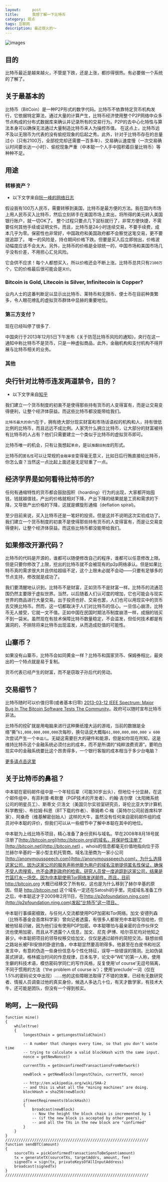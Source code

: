 ```yaml
---
layout:     post
title:      我想了解一下比特币
category: 观点
tags: 互联网
description: 最近很火的～
---
```

![images](http://media-cache-ec0.pinimg.com/736x/17/93/b1/1793b11f204f29dcd09376f455c15443.jpg)
## 目的
比特币最近是越来越火，不管是下跌，还是上涨，都炒得很热。有必要做一个系统的了解了。

## 关于最基本的
比特币（BitCoin）是一种P2P形式的数字代码。比特币不依靠特定货币机构发行，它依据特定算法，通过大量的计算产生，比特币经济使用整个P2P网络中众多节点构成的分布式数据库来确认并记录所有的交易行为。P2P的去中心化特性与算法本身可以确保无法通过大量制造比特币来人为操控币值。
在这点上，比特币远不及以无限币为代表的没有偷挖现象的后起之秀。此外，针对于比特币存在的总量过小（只有2100万，全部挖完却还需要一百多年）、交易确认速度慢（一次交易确认时间要长达一小时）、偷挖现象严重（中本聪一个人手中囤积着巨量比特币）等种种不足。

## 用途
### 转移资产？
*   以下文字来自[阮一峰的网络日志](http://www.ruanyifeng.com/blog/2013/10/bitcoin.html)

假设我有100万人民币，需要转移到美国，比特币是最方便的方法。我在国内市场上用人民币买入比特币，然后立刻转手在美国市场上卖出，将所得的美元转入美国银行账户，就一切OK了。
整个过程只要点几下鼠标就行了，非常方便快捷，不需要任何其他手续或证明文件。而且，比特币是24小时连续交易，不要手续费，成本几乎为零。保密性也非常好，中国政府和美国政府都不会察觉这笔交易，更不要提追踪了。
唯一的风险是，持仓期间价格下跌。但要是买入后立即抛出，价格波动幅度应该不会太大。另外，比特币的价格是全球统一的，中国市场和美国市场几乎没有价差，不用担心汇兑风险。

它会供不应求！每个人都想买入，所以价格还会不断上涨。比特币总共只有`2100万`个，它的价格最后很可能会是`天价`。

### Bitcoin is Gold, Litecoin is Silver, Infinitecoin is Copper?
业内人士的这番判断足以显示出比特币、莱特币和无限币、便士币在目前种类繁多，令人眼花缭乱的虚拟货币群体中显赫的重要地位。

### 第三方支付？
现在已经叫停了很多了.

中国央行于2013年12月5日下午发布《关于防范比特币风险的通知》，央行在这一通知中称比特币不是货币，只是一种虚拟商品，此外，金融机构和支付机构不得开展与比特币相关的业务。

### 其他

## 央行针对比特币连发两道禁令，目的？
*   以下文字来自[知乎](http://www.zhihu.com/question/22295150)

我们建立一个货币制度的初衷不是使得那些持有货币的人变得富有，而是让交易变得便利，让整个经济体获益。而这些比特币都没能带给我们。

`比特币最大的命门`在于，拥有绝大部分现实财富和市场话语权的机构和人，持有很低比例的比特币，而且远远不成比例。人家凭什么拥立比特币，让大部分的财富被持有比特币的人占有？他们只需要建立一个类似于比特币的虚拟货币即可。

比特币唯一的机会，只有让我想起`革命`，是以`推翻旧制度`的形式。

比特币的`匿名性`可以让常规的`金融审查`变得毫无意义，比如日后行贿直接给比特币，你怎么查？当然这一点比起上面还是无足轻重了一点。

## 经济学界是如何看待比特币的?
任何有通缩特性的货币都会鼓励囤积（hoarding）行为的出现，大家都开始囤钱，钱就越值钱，产出的价格就相对下降，产出下降的结果就是工资和需求的下降，又导致产出价格的下降，这就是螺旋形通缩（deflation spiral)。

至少目前来说，买入比特币还是一笔好的投资。但是这并不说明这次实验成功了。我们建立一个货币制度的初衷不是使得那些持有货币的人变得富有，而是让交易变得便利，让整个经济体获益。而这些比特币都没能带给我们。

## 如果修改开源代码？
比特币的代码是开源的，谁都可以随便修改自己的程序，谁都可以任意修改上限。但是只要你修改了上限，挖出的比特币就不会被现有的p2p网络承认。但是如果比特币真的需求很大并且供给超级不足，这个上限未必就不会动——只要有足够多的节点支持，修改就是成功了。

我们要清醒地认识到，比特币不是财富，正如货币不是财富一样。比特币的流通范围仍然主要限于虚拟世界。当然，以后随着人们认可度的增加，它也可能会与现实世界的商品进行大量交易。出于投资也好、交易也罢，人们也可以用现实中的货币去交换比特币。然而，这一切都取决于人们对比特币的信心。一旦信心崩溃，比特币无人接受，它就一文不值。正如中国在民国时期法币制度崩溃一样，成捆的钱买不到一袋米。虽然现在有技术保障比特币数量稳定，不会滥发，但任何技术都是有漏洞的，不排除将来比特币出现滥发，从而造成贬值的可能性。

## 山寨币？
如果没有山寨币，比特币会如同黄金一样？比特币和国家货币、保姆券相比，最突出的一个特点就是易于复制。

货币代表已经产生的财富，而不是窃取子孙后代的劳动。

## 交易细节？
比特币随时可以价值归零(或者基本归零) [2013-03-12 IEEE Spectrum: Major Bug In The Bitcoin Software Tests The Community](https://bitcointalk.org/index.php?topic=152470.msg1620493#msg1620493)。政府可以随时宣布比特币非法。

比特币的挖矿就是用电脑来进行这种撕纸撞大运的游戏，当前的数据是全络“撕”`61,000,000,000,000`次每秒，换句话说大概每`61,000,000,000,000 x 600` 次尝试产生一个`幸运儿`。无疑这需要巨大的硬件和能源，但是如你现在所知，这是维持比特币这个金融系统必须付出的成本，而不是所谓的“纯粹浪费资源”。要明白现实中的金融系统要比这个昂贵得多，一个银行客服的成本相当于多少台电脑？

[更多请点击这里](http://www.zhihu.com/question/20941124)

## 关于比特币的鼻祖？
中本聪在密码邮件组中是一个年轻后辈（可能30岁出头），但地位十分显赫，在这个邮件组中，有菲利普·希默曼（PGP技术的开发者）、约翰·吉尔摩（太阳微系统公司的明星员工）、斯蒂文·贝洛文（美国贝尔实验室研究员，哥伦比亚大学计算机科学教授）、布拉姆·科恩（BT下载的作者）、蒂姆希·C·梅（英特尔公司前首席科学家）、阿桑奇（维基解密创始人）这样的大牛，虽然没有任何来自密码邮件组的成员对中本聪的评价，但我们可以从一些细节中了解中本聪在其中的地位。

中本聪为上线比特币项目，精心准备了身份资料与域名。早在2008年8月18号就注册了[http://bitcoin.org](http://bitcoin.org)的域名，并保护性注册了[http://bitcoin.net](http://bitcoin.net) 。whois的信息都毫无价值地指向位于芬兰赫尔辛基的一家小型主机托管商。域名注册商为一家小公司[http://anonymousspeech.com](http://anonymousspeech.com)，为什么选择这家公司，因为这家公司的服务声称他能为用户的域名注册提供匿名性保证，确保不受人肉搜索，也不会遭到政府的检索。研究人员曾一度追踪到这家公司，结果是竹篮打水一场空。因为中本聪使用Tor网络发送邮件，而且，目前 http://bitcoin.org 大概已经移交了所有权，这也是为什么移到了赫尔辛基的原因。但是 http://bitcoin.net 这个域名一定还在Satoshi的手里。完成域名准备工作之后，中本聪这才于2009年2月11日，在[http://p2pfoundation.ning.com](http://p2pfoundation.ning.com)发起“比特币”这一项目。

中本聪行事缜密细致，与任何人交流都使用PGP加密和Tor网络。加文·安德列森（比特币基金会首席科学家）曾向记者透露，有很多人都冒充中本聪写信给他，但被他轻易识破，因为他们没有使用PGP加密。中本聪哪怕与最亲密的合作伙伴交流也使用加密，而且从不透露个人信息，加文、尼克·萨博、哈尔芬尼均对他知之甚少。中本聪把项目的领导权移交给加文，仅仅是通过邮件的简短交流。联想丝绸之路站长被FBI安排的卧底钓鱼，中本聪显然要高明得多。他甚至在白皮书和社区发言中，有意的伪造一些身份信息与个性化特征，误导一些错误的猜测。比如伪装英式拼读，格林威治时间的作息规律，日本名字，论文中“WE”的第一人称，使用生僻的科技术语，模仿密码学同仁的写作风格，反复使用‘of course’无逗号隔离，不同于惯用的方法（‘the problem of course is’）；使用‘preclude’一词（仅在1.5%的密码论文中出现）……他的这些障眼法取得了不错的效果，已经有无数研究者、情报人员调查过他的真实身份，候选人多达几十位，有天才数学家，有技术大牛，还可能是团队，但没有一个得到核实。

## 哟呵，上一段代码

    function mine()
    {
        while(true)
        {
            longestChain = getLongestValidChain()
    
            -- A number that changes every time, so that you don't waste time 
            -- trying to calculate a valid blockHash with the same input.
            nonce = getNewNonce()
    
            currentTXs = getUnconfirmedTransactionsFromNetwork()
    
            newBlock = getNewBlock(longestChain, currentTX, nonce)
    
            -- http://en.wikipedia.org/wiki/SHA-2
            -- and this is what all the "mining machines" are doing.
            blockHash = sha256(newBlock)
    
            if(meetReqirements(blockHash))
            {
                broadcast(newBlock)
                -- Now the height the block chain is incremented by 1
                -- (if the new block is accepted by other peers),
                -- and all the TXs in the new block are "confirmed"
            }
        }
    }
    ////////////////////////////////////////////////////////////////
    function sendBTC(amount)
    {
        sourceTXs = pickConfirmedTransactionsToBeSpent(amount)
        tx = generateTX(sourceTXs, targetAddrs, amount, fee)
        signedTx = sign(tx, privateKeysOfAllInputAddress)
        broadcast(signedTx)
    }
    ////////////////////////////////////////////////////////////////